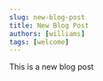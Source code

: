 ```yaml
---
slug: new-blog-post
title: New Blog Post
authors: [williams]
tags: [welcome]
---
```


This is a new blog post

<!-- truncate -->